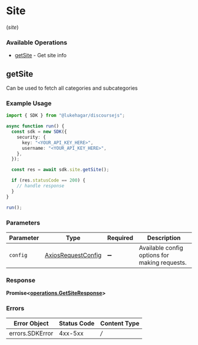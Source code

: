 # Site
(*site*)

### Available Operations

* [getSite](#getsite) - Get site info

## getSite

Can be used to fetch all categories and subcategories

### Example Usage

```typescript
import { SDK } from "@lukehagar/discoursejs";

async function run() {
  const sdk = new SDK({
    security: {
      key: "<YOUR_API_KEY_HERE>",
      username: "<YOUR_API_KEY_HERE>",
    },
  });

  const res = await sdk.site.getSite();

  if (res.statusCode == 200) {
    // handle response
  }
}

run();
```

### Parameters

| Parameter                                                    | Type                                                         | Required                                                     | Description                                                  |
| ------------------------------------------------------------ | ------------------------------------------------------------ | ------------------------------------------------------------ | ------------------------------------------------------------ |
| `config`                                                     | [AxiosRequestConfig](https://axios-http.com/docs/req_config) | :heavy_minus_sign:                                           | Available config options for making requests.                |


### Response

**Promise<[operations.GetSiteResponse](../../sdk/models/operations/getsiteresponse.md)>**
### Errors

| Error Object    | Status Code     | Content Type    |
| --------------- | --------------- | --------------- |
| errors.SDKError | 4xx-5xx         | */*             |
